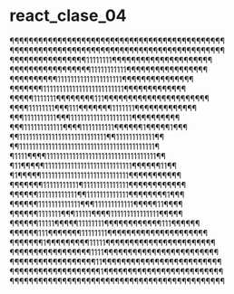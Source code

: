 # react_clase_04


¶¶¶¶¶¶¶¶¶¶¶¶¶¶¶¶¶¶¶¶¶¶¶¶¶¶¶¶¶¶¶¶¶¶¶¶¶¶¶¶¶¶¶¶¶
¶¶¶¶¶¶¶¶¶¶¶¶¶¶¶¶¶¶¶¶¶¶¶¶¶¶¶¶¶¶¶¶¶¶¶¶¶¶¶¶¶¶¶¶¶
¶¶¶¶¶¶¶¶¶¶¶¶¶¶¶¶11111111¶¶¶¶¶¶¶¶¶¶¶¶¶¶¶¶¶¶¶¶¶
¶¶¶¶¶¶¶¶¶¶¶¶¶¶¶¶¶11111111111¶¶¶¶¶¶¶¶¶¶¶¶¶¶¶¶¶
¶¶¶¶¶¶¶¶¶¶11111111111111111111¶¶¶¶¶¶¶¶¶¶¶¶¶¶¶
¶¶¶¶¶¶¶1111111111111111111111111¶¶¶¶¶¶¶¶¶¶¶¶¶
¶¶¶¶¶1111111¶¶¶¶¶¶¶¶111¶¶¶¶¶¶¶¶¶¶¶¶¶¶¶¶¶¶¶¶¶¶
¶¶¶¶11111111¶¶¶111¶¶¶¶¶¶¶1111111¶¶¶¶¶¶¶¶¶¶¶¶¶
¶¶¶1111111111¶¶¶1111111111111111111¶¶¶¶¶¶¶¶¶¶
¶¶¶111111111111¶¶¶¶1111111111¶¶¶¶¶¶1¶¶¶¶¶1¶¶¶
¶¶111111111111111111111111111¶¶111111111111¶¶
¶¶111111111111111111111111111111111111111111¶
¶1111¶¶¶¶1111111111111111111111111111111111¶¶
¶11¶¶¶¶¶111111111111111111111111111¶¶¶¶¶¶11¶¶
¶1¶¶¶¶¶111111111111111111111111111¶¶¶¶¶¶¶¶¶¶¶
¶¶¶¶¶¶¶11111111111¶11111111111111¶¶¶¶¶¶¶¶¶¶¶¶
¶¶¶¶¶¶111111111111¶¶1111111111111¶¶¶¶¶¶¶¶1¶¶¶
¶¶¶¶¶¶1111111111111¶¶¶111111111111¶¶¶¶¶11¶¶¶¶
¶¶¶¶¶¶1111111¶¶¶11111¶¶¶¶111111111111111¶¶¶¶¶
¶¶¶¶¶¶11111¶¶¶¶¶11111111¶¶¶¶¶¶¶¶¶¶¶¶111¶¶¶¶¶¶
¶¶¶¶¶¶111¶¶¶¶¶¶¶11111111¶¶¶¶¶¶¶¶¶¶¶¶¶¶¶¶¶¶¶¶¶
¶¶¶¶¶¶¶1¶¶¶¶¶¶¶¶¶11111¶¶¶¶¶¶¶¶¶¶¶¶¶¶¶¶¶¶¶¶¶¶¶
¶¶¶¶¶¶¶¶¶¶¶¶¶¶¶¶¶1111¶¶¶¶¶¶¶¶¶¶¶¶¶¶¶¶¶¶¶¶¶¶¶¶
¶¶¶¶¶¶¶¶¶¶¶¶¶¶¶¶¶¶11¶¶¶¶¶¶¶¶¶¶¶¶¶¶¶¶¶¶¶¶¶¶¶¶¶
¶¶¶¶¶¶¶¶¶¶¶¶¶¶¶¶¶¶¶1¶¶¶¶¶¶¶¶¶¶¶¶¶¶¶¶¶¶¶¶¶¶¶¶¶
¶¶¶¶¶¶¶¶¶¶¶¶¶¶¶¶¶¶¶¶¶¶¶¶¶¶¶¶¶¶¶¶¶¶¶¶¶¶¶¶¶¶¶¶¶
